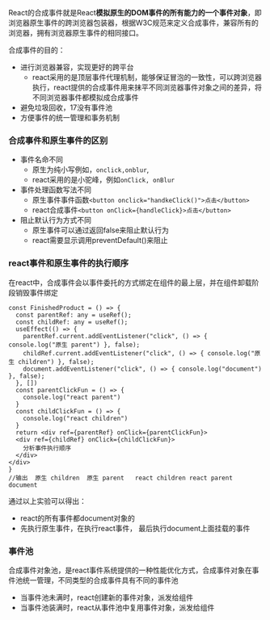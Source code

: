 React的合成事件就是React**模拟原生的DOM事件的所有能力的一个事件对象**，即浏览器原生事件的跨浏览器包装器，根据W3C规范来定义合成事件，兼容所有的浏览器，拥有浏览器原生事件的相同接口。

合成事件的目的：
- 进行浏览器兼容，实现更好的跨平台
  - react采用的是顶层事件代理机制，能够保证冒泡的一致性，可以跨浏览器执行，react提供的合成事件用来抹平不同浏览器事件对象之间的差异，将不同浏览器事件都模拟成合成事件
- 避免垃圾回收，17没有事件池
- 方便事件的统一管理和事务机制
### 合成事件和原生事件的区别
- 事件名命不同
  - 原生为纯小写例如，```onclick,onblur```,
  - react采用的是小驼峰，例如```onClick, onBlur```
- 事件处理函数写法不同
  - 原生事件事件函数```<button onclick="handkeClick()">点击</button>```
  - react合成事件```<button onClick={handleClick}>点击</button>```
- 阻止默认行为方式不同
  - 原生事件可以通过返回false来阻止默认行为
  - react需要显示调用preventDefault()来阻止

### react事件和原生事件的执行顺序
在react中，合成事件会以事件委托的方式绑定在组件的最上层，并在组件卸载阶段销毁事件绑定
```
const FinishedProduct = () => {
  const parentRef: any = useRef();
  const childRef: any = useRef();
  useEffect(() => {
    parentRef.current.addEventListener("click", () => { console.log("原生 parent") }, false);
    childRef.current.addEventListener("click", () => { console.log("原生 children") }, false);
    document.addEventListener("click", () => { console.log("document") }, false);
  }, [])
  const parentClickFun = () => {
    console.log("react parent")
  }
  const childClickFun = () => {
    console.log("react children")
  }
  return <div ref={parentRef} onClick={parentClickFun}>
  <div ref={childRef} onClick={childClickFun}>
    分析事件执行顺序
  </div>
</div>
}
//输出  原生 children  原生 parent   react children react parent   document
```
通过以上实验可以得出：
- react的所有事件都document对象的
- 先执行原生事件，在执行react事件， 最后执行document上面挂载的事件

### 事件池
合成事件对象池，是react事件系统提供的一种性能优化方式，合成事件对象在事件池统一管理，不同类型的合成事件具有不同的事件池
- 当事件池未满时，react创建新的事件对象，派发给组件
- 当事件池装满时，react从事件池中复用事件对象，派发给组件
